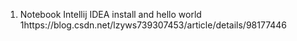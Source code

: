 1. Notebook
Intellij IDEA install and hello world
1https://blog.csdn.net/lzyws739307453/article/details/98177446
